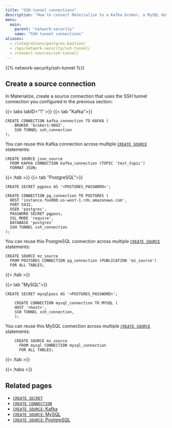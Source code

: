 ```yaml
---
title: "SSH tunnel connections"
description: "How to connect Materialize to a Kafka broker, a MySQL database, or PostgreSQL database using an SSH tunnel connection to a SSH bastion server"
menu:
  main:
    parent: "network-security"
    name: "SSH tunnel connections"
aliases:
  - /integrations/postgres-bastion/
  - /ops/network-security/ssh-tunnel/
  - /connect-sources/ssh-tunnel/
---
```


{{% network-security/ssh-tunnel %}}

## Create a source connection

In Materialize, create a source connection that uses the SSH tunnel connection you configured in the previous section:

{{< tabs tabID="1" >}}
{{< tab "Kafka">}}
```mzsql
CREATE CONNECTION kafka_connection TO KAFKA (
    BROKER 'broker1:9092',
    SSH TUNNEL ssh_connection
);
```

You can reuse this Kafka connection across multiple [`CREATE SOURCE`](/sql/create-source/kafka/)
statements:

```mzsql
CREATE SOURCE json_source
  FROM KAFKA CONNECTION kafka_connection (TOPIC 'test_topic')
  FORMAT JSON;
```

{{< /tab >}}
{{< tab "PostgreSQL">}}
```mzsql
CREATE SECRET pgpass AS '<POSTGRES_PASSWORD>';

CREATE CONNECTION pg_connection TO POSTGRES (
  HOST 'instance.foo000.us-west-1.rds.amazonaws.com',
  PORT 5432,
  USER 'postgres',
  PASSWORD SECRET pgpass,
  SSL MODE 'require',
  DATABASE 'postgres'
  SSH TUNNEL ssh_connection
);
```

You can reuse this PostgreSQL connection across multiple [`CREATE SOURCE`](/sql/create-source/postgres/)
statements:

```mzsql
CREATE SOURCE mz_source
  FROM POSTGRES CONNECTION pg_connection (PUBLICATION 'mz_source')
  FOR ALL TABLES;
```
{{< /tab >}}

{{< tab "MySQL">}}
```mzsql
CREATE SECRET mysqlpass AS '<POSTGRES_PASSWORD>';

    CREATE CONNECTION mysql_connection TO MYSQL (
    HOST '<host>',
    SSH TUNNEL ssh_connection,
    );
```

You can reuse this MySQL connection across multiple [`CREATE SOURCE`](/sql/create-source/postgres/)
statements:

```mzsql
    CREATE SOURCE mz_source
      FROM mysql CONNECTION mysql_connection
      FOR ALL TABLES;
```
{{< /tab >}}

{{< /tabs >}}

## Related pages

- [`CREATE SECRET`](/sql/create-secret)
- [`CREATE CONNECTION`](/sql/create-connection)
- [`CREATE SOURCE`: Kafka](/sql/create-source/kafka/)
- [`CREATE SOURCE`: MySQL](/sql/create-source/mysql)
- [`CREATE SOURCE`: PostgreSQL](/sql/create-source/postgres/)
